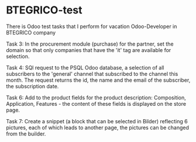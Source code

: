 # BTEGRICO-test
There is Odoo test tasks that I perform for vacation Odoo-Developer in BTEGRICO company

Task 3: In the procurement module (purchase) for the partner, set the domain so
that only companies that have the 'it' tag are available for selection.

Task 4: SQl request to the PSQL Odoo database, a selection of all subscribers 
to the 'general' channel that subscribed to the channel this month. 
The request returns the id, the name and the email of the subscriber, the subscription date.

Task 6: Add to the product fields for the product description: 
Composition, Application, Features - the content of these fields is displayed on the store page.

Task 7: Create a snippet (a block that can be selected in Bilder) reflecting 6 pictures, 
each of which leads to another page, the pictures can be changed from the builder.

